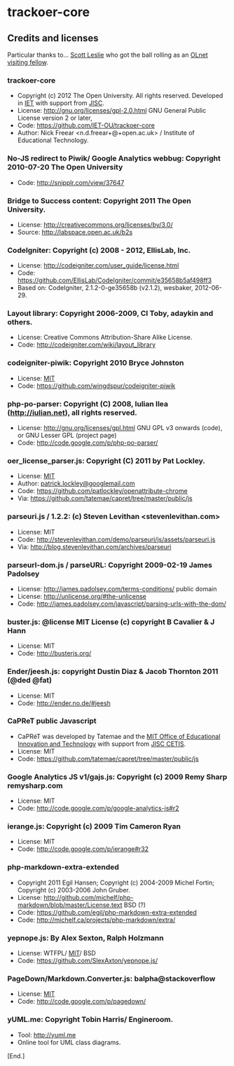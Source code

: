 # trackoer-core
## Credits and licenses


Particular thanks to... [Scott Leslie][leslie-blog] who got the ball rolling as an [OLnet visiting fellow][leslie-olnet].


### trackoer-core
* Copyright (c) 2012 The Open University. All rights reserved. Developed in [IET][iet] with support from [JISC][jisc].
* License: <http://gnu.org/licenses/gpl-2.0.html> GNU General Public License version 2 or later,
* Code: <https://github.com/IET-OU/trackoer-core>
* Author: Nick Freear <n.d.freear+@+open.ac.uk> / Institute of Educational Technology.

### No-JS redirect to Piwik/ Google Analytics webbug: Copyright 2010-07-20 The Open University
* Code: <http://snipplr.com/view/37647>

### Bridge to Success content: Copyright 2011 The Open University.
* License: <http://creativecommons.org/licenses/by/3.0/>
* Source: <http://labspace.open.ac.uk/b2s>

### CodeIgniter: Copyright (c) 2008 - 2012, EllisLab, Inc.
* License: <http://codeigniter.com/user_guide/license.html>
* Code: <https://github.com/EllisLab/CodeIgniter/commit/e35658b5af498ff3>
* Based on: CodeIgniter, 2.1.2-0-ge35658b (v2.1.2), wesbaker, 2012-06-29.

### Layout library: Copyright 2006-2009, CI Toby, adaykin and others.
* License: Creative Commons Attribution-Share Alike License.
* Code: <http://codeigniter.com/wiki/layout_library>

### codeigniter-piwik: Copyright 2010 Bryce Johnston
* License: [MIT][mit]
* Code: <https://github.com/wingdspur/codeigniter-piwik>

### php-po-parser: Copyright (C) 2008, Iulian Ilea (http://iulian.net), all rights reserved.
* License: <http://gnu.org/licenses/gpl.html> GNU GPL v3 onwards (code), or GNU Lesser GPL (project page)
* Code: <http://code.google.com/p/php-po-parser/>

### oer_license_parser.js: Copyright (C) 2011 by Pat Lockley.
* License: [MIT][mit]
* Author: <patrick.lockley@googlemail.com>
* Code: <https://github.com/patlockley/openattribute-chrome>
* Via:  <https://github.com/tatemae/capret/tree/master/public/js>

### parseuri.js / 1.2.2: (c) Steven Levithan <stevenlevithan.com>
* License: MIT
* Code: <http://stevenlevithan.com/demo/parseuri/js/assets/parseuri.js>
* Via:  <http://blog.stevenlevithan.com/archives/parseuri>

### parseurl-dom.js / parseURL: Copyright 2009-02-19 James Padolsey
* License: <http://james.padolsey.com/terms-conditions/> public domain
* License: <http://unlicense.org/#the-unlicense>
* Code: <http://james.padolsey.com/javascript/parsing-urls-with-the-dom/>

### buster.js: @license MIT License (c) copyright B Cavalier & J Hann
* License: MIT
* Code: <http://busterjs.org/>

### Ender/jeesh.js: copyright Dustin Diaz & Jacob Thornton 2011 (@ded @fat)
* License: MIT
* Code: <http://ender.no.de/#jeesh>

### CaPReT public Javascript
* CaPRéT was developed by Tatemae and the [MIT Office of Educational Innovation and Technology][oeit] with support from [JISC CETIS][cetis].
* License: MIT
* Code: <https://github.com/tatemae/capret/tree/master/public/js>

### Google Analytics JS v1/gajs.js: Copyright (c) 2009 Remy Sharp remysharp.com
* License: MIT
* Code: <http://code.google.com/p/google-analytics-js#r2>

### ierange.js: Copyright (c) 2009 Tim Cameron Ryan
* License: MIT
* Code: <http://code.google.com/p/ierange#r32>

### php-markdown-extra-extended
* Copyright 2011 Egil Hansen; Copyright (c) 2004-2009 Michel Fortin; Copyright (c) 2003-2006 John Gruber.
* License: <http://github.com/michelf/php-markdown/blob/master/License.text> BSD (?)
* Code: <https://github.com/egil/php-markdown-extra-extended>
* Code: <http://michelf.ca/projects/php-markdown/extra/>

### yepnope.js: By Alex Sexton, Ralph Holzmann
 * License: WTFPL/ [MIT][mit]/ BSD
 * Code: <https://github.com/SlexAxton/yepnope.js/>

### PageDown/Markdown.Converter.js: balpha@stackoverflow
 * License: [MIT][mit]
 * Code: <http://code.google.com/p/pagedown/>

### yUML.me: Copyright Tobin Harris/ Engineroom.
 * Tool: <http://yuml.me>
 * Online tool for UML class diagrams.


[mit]: http://opensource.org/licenses/mit-license
[leslie-blog]: http://www.edtechpost.ca/wordpress/2010/07/12/olnet-tracking-oer-first-stab/
[leslie-olnet]: http://www.olnet.org/content/scott-leslie
[jisc]: http://www.jisc.ac.uk/
[iet]: http://iet.open.ac.uk/
[oeit]: http://oeit.mit.edu/
[cetis]: http://jisc.cetis.ac.uk/

[End.]
